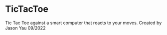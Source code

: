 # TicTacToe
Tic Tac Toe against a smart computer that reacts to your moves.
Created by Jason Yau 09/2022
